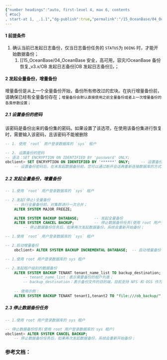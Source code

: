 ```yaml
---
{"number headings":"auto, first-level 4, max 6, contents
{ #toc}
, start-at 1, _.1.1","dg-publish":true,"permalink":"/15_OceanBase/04_OceanBase 安全，高可用，容灾/OceanBase 备份恢复_v3.x/OB 发起数据备份/","dgPassFrontmatter":true}
---
```



#### 1 前提条件
1. 确认当前已发起日志备份，仅当日志备份任务的 `STATUS`为 `DOING` 时，才能开始数据备份；
	1. [[15_OceanBase/04_OceanBase 安全，高可用，容灾/OceanBase 备份恢复_v3.x/OB 发起日志备份\|OB 发起日志备份]]，；

#### 2 发起全量备份，增量备份

增量备份是从上一个全量备份开始，备份所有修改过的宏块。在执行增量备份前，请确保已经有全量备份存在；`增量备份会默认直接使用之前全量备份或者上一次增量备份的各类参数设置；`

##### 2.1 设置备份的密码
该密码是备份出来的备份集的密码。如果设置了该选项，在使用该备份集进行恢复时，需要输入该密码，且该密码不能被删除

```sql
-- 1. 使用 `root` 用户登录数据库的 `sys` 租户

-- 2. 设置备份的密码
-- 语法：SET ENCRYPTION ON IDENTIFIED BY 'password' ONLY;
obclient> SET ENCRYPTION ON IDENTIFIED BY '******' ONLY;     -- 设置备份的密码
	-- 设置备份密码后，在未发起数据备份前，您可以通过断开会话再重新连接数据库的方式取消本次设置；
```


##### 2.2 发起全量备份，增量备份
```sql
-- 1.使用 `root` 用户登录数据库的 `sys` 租户

-- 2.发起(停止)全量备份
	-- 执行全量备份前，对集群进行一次合并；
	ALTER SYSTEM MAJOR FREEZE; 

	ALTER SYSTEM BACKUP DATABASE;       -- 发起全量备份
	ALTER SYSTEM CANCEL BACKUP;         -- 停止数据备份任务(使用 root 用户登录数据库的 sys 租户)
		-- 停止数据备份任务后，如果再次发起数据备份，系统会重新开始备份；
```

```sql
-- 1.使用 `root` 用户登录数据库的 `sys` 租户

-- 2.启动增量备份
	obclient> ALTER SYSTEM BACKUP INCREMENTAL DATABASE;  -- 启动增量备份
```


```sql
-- 1.使用 root 用户登录数据库的 sys 租户

-- 2.发起租户级别的数据备份
	ALTER SYSTEM BACKUP TENANT tenant_name_list TO backup_destination;
	    -- tenant_name_list：表示需要备份的租户列表；
	    -- backup_destination：表示备份文件的目的端，目前支持 NFS 和 OSS 作为备份介质；
	
	-- 使用示例：
	ALTER SYSTEM BACKUP TENANT tenant1,tenant2 TO "file:///ob_backup/";
```


##### 2.3 停止数据备份任务
```sql
-- 1.使用 root 用户登录数据库的 sys 租户

-- 停止数据备份任务(使用 root 用户登录数据库的 sys 租户)
obclient> ALTER SYSTEM CANCEL BACKUP;
	-- 停止数据备份任务后，如果再次发起数据备份，系统会重新开始备份；
```




### 参考文档：

